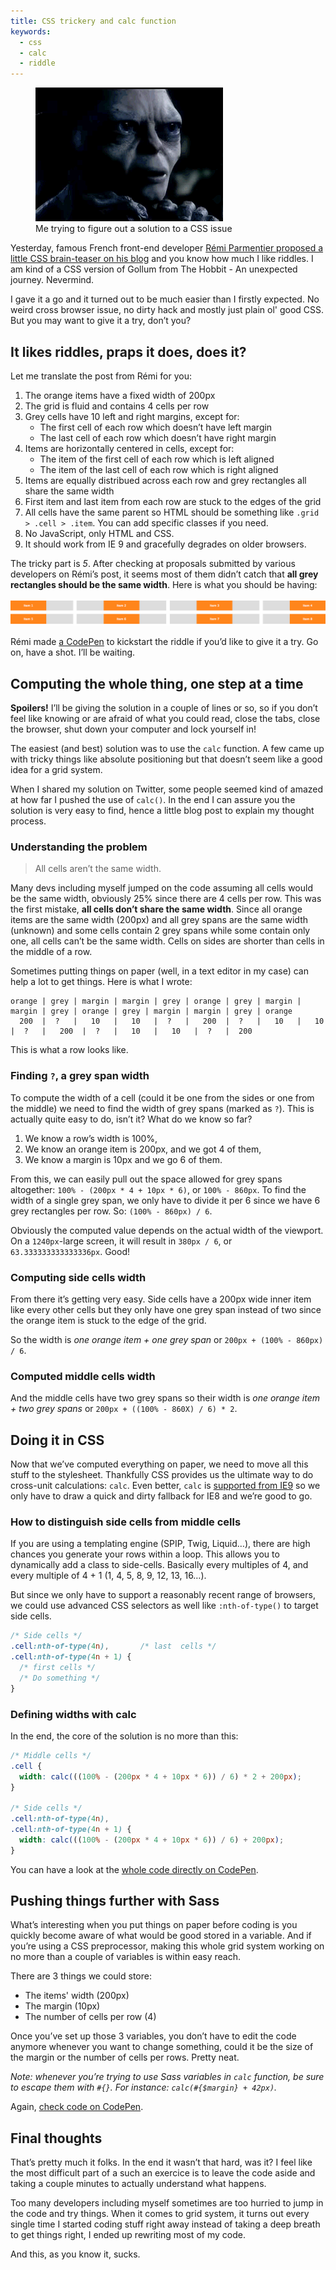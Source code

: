 ```yaml
---
title: CSS trickery and calc function
keywords:
  - css
  - calc
  - riddle
---
```


<figure class="figure">
<img src="/assets/images/calc-css-riddle/gollum-riddle.gif" alt="">
<figcaption>Me trying to figure out a solution to a CSS issue</figcaption>
</figure>

Yesterday, famous French front-end developer [Rémi Parmentier proposed a little CSS brain-teaser on his blog](https://www.hteumeuleu.fr/un-casse-tete-en-integration-a-base-de-grille/) and you know how much I like riddles. I am kind of a CSS version of Gollum from The Hobbit - An unexpected journey. Nevermind.

I gave it a go and it turned out to be much easier than I firstly expected. No weird cross browser issue, no dirty hack and mostly just plain ol' good CSS. But you may want to give it a try, don’t you?

## It likes riddles, praps it does, does it?

Let me translate the post from Rémi for you:

1. The orange items have a fixed width of 200px
2. The grid is fluid and contains 4 cells per row
3. Grey cells have 10 left and right margins, except for:
   * The first cell of each row which doesn’t have left margin
   * The last cell of each row which doesn’t have right margin
4. Items are horizontally centered in cells, except for:
   * The item of the first cell of each row which is left aligned
   * The item of the last cell of each row which is right aligned
5. Items are equally distribued across each row and grey rectangles all share the same width
6. First item and last item from each row are stuck to the edges of the grid
7. All cells have the same parent so HTML should be something like `.grid > .cell > .item`. You can add specific classes if you need.
8. No JavaScript, only HTML and CSS.
9. It should work from IE 9 and gracefully degrades on older browsers.

The tricky part is _5_. After checking at proposals submitted by various developers on Rémi’s post, it seems most of them didn’t catch that **all grey rectangles should be the same width**. Here is what you should be having:

![The grid we want to create](/assets/images/calc-css-riddle/css-grid.gif)

Rémi made [a CodePen](https://codepen.io/hteumeuleu/pen/zLiGw) to kickstart the riddle if you’d like to give it a try. Go on, have a shot. I’ll be waiting.

## Computing the whole thing, one step at a time

**Spoilers!** I’ll be giving the solution in a couple of lines or so, so if you don’t feel like knowing or are afraid of what you could read, close the tabs, close the browser, shut down your computer and lock yourself in!

The easiest (and best) solution was to use the `calc` function. A few came up with tricky things like absolute positioning but that doesn’t seem like a good idea for a grid system.

When I shared my solution on Twitter, some people seemed kind of amazed at how far I pushed the use of `calc()`. In the end I can assure you the solution is very easy to find, hence a little blog post to explain my thought process.

### Understanding the problem

> All cells aren’t the same width.

Many devs including myself jumped on the code assuming all cells would be the same width, obviously 25% since there are 4 cells per row. This was the first mistake, **all cells don’t share the same width**. Since all orange items are the same width (200px) and all grey spans are the same width (unknown) and some cells contain 2 grey spans while some contain only one, all cells can’t be the same width. Cells on sides are shorter than cells in the middle of a row.

Sometimes putting things on paper (well, in a text editor in my case) can help a lot to get things. Here is what I wrote:

    orange | grey | margin | margin | grey | orange | grey | margin | margin | grey | orange | grey | margin | margin | grey | orange
      200  |  ?   |   10   |   10   |  ?   |   200  |  ?   |   10   |   10   |  ?   |   200  |  ?   |   10   |   10   |  ?   |  200

This is what a row looks like.

### Finding `?`, a grey span width

To compute the width of a cell (could it be one from the sides or one from the middle) we need to find the width of grey spans (marked as `?`). This is actually quite easy to do, isn’t it? What do we know so far?

1. We know a row’s width is 100%,
2. We know an orange item is 200px, and we got 4 of them,
3. We know a margin is 10px and we go 6 of them.

From this, we can easily pull out the space allowed for grey spans altogether: `100% - (200px * 4 + 10px * 6)`, or `100% - 860px`. To find the width of a single grey span, we only have to divide it per 6 since we have 6 grey rectangles per row. So: `(100% - 860px) / 6`.

Obviously the computed value depends on the actual width of the viewport. On a `1240px`-large screen, it will result in `380px / 6`, or `63.333333333333336px`. Good!

### Computing side cells width

From there it’s getting very easy. Side cells have a 200px wide inner item like every other cells but they only have one grey span instead of two since the orange item is stuck to the edge of the grid.

So the width is _one orange item + one grey span_ or `200px + (100% - 860px) / 6`.

### Computed middle cells width

And the middle cells have two grey spans so their width is _one orange item + two grey spans_ or `200px + ((100% - 860X) / 6) * 2`.

## Doing it in CSS

Now that we’ve computed everything on paper, we need to move all this stuff to the stylesheet. Thankfully CSS provides us the ultimate way to do cross-unit calculations: `calc`. Even better, `calc` is [supported from IE9](https://caniuse.com/#search=calc) so we only have to draw a quick and dirty fallback for IE8 and we’re good to go.

### How to distinguish side cells from middle cells

If you are using a templating engine (SPIP, Twig, Liquid…), there are high chances you generate your rows within a loop. This allows you to dynamically add a class to side-cells. Basically every multiples of 4, and every multiple of 4 + 1 (1, 4, 5, 8, 9, 12, 13, 16…).

But since we only have to support a reasonably recent range of browsers, we could use advanced CSS selectors as well like `:nth-of-type()` to target side cells.

```scss
/* Side cells */
.cell:nth-of-type(4n),       /* last  cells */
.cell:nth-of-type(4n + 1) {
  /* first cells */
  /* Do something */
}
```

### Defining widths with calc

In the end, the core of the solution is no more than this:

```scss
/* Middle cells */
.cell {
  width: calc(((100% - (200px * 4 + 10px * 6)) / 6) * 2 + 200px);
}

/* Side cells */
.cell:nth-of-type(4n),
.cell:nth-of-type(4n + 1) {
  width: calc(((100% - (200px * 4 + 10px * 6)) / 6) + 200px);
}
```

You can have a look at the [whole code directly on CodePen](https://codepen.io/HugoGiraudel/pen/tivIj).

## Pushing things further with Sass

What’s interesting when you put things on paper before coding is you quickly become aware of what would be good stored in a variable. And if you’re using a CSS preprocessor, making this whole grid system working on no more than a couple of variables is within easy reach.

There are 3 things we could store:

* The items' width (200px)
* The margin (10px)
* The number of cells per row (4)

Once you’ve set up those 3 variables, you don’t have to edit the code anymore whenever you want to change something, could it be the size of the margin or the number of cells per rows. Pretty neat.

_Note: whenever you’re trying to use Sass variables in `calc` function, be sure to escape them with `#{}`. For instance: `calc(#{$margin} + 42px)`._

Again, [check code on CodePen](https://codepen.io/HugoGiraudel/pen/zFJvn).

## Final thoughts

That’s pretty much it folks. In the end it wasn’t that hard, was it? I feel like the most difficult part of a such an exercice is to leave the code aside and taking a couple minutes to actually understand what happens.

Too many developers including myself sometimes are too hurried to jump in the code and try things. When it comes to grid system, it turns out every single time I started coding stuff right away instead of taking a deep breath to get things right, I ended up rewriting most of my code.

And this, as you know it, sucks.

